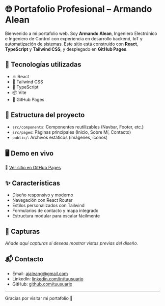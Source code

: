 # 🌐 Portafolio Profesional – Armando Alean

Bienvenido a mi portafolio web. Soy **Armando Alean**, Ingeniero Electrónico e Ingeniero de Control con experiencia en desarrollo backend, IoT y automatización de sistemas. Este sitio está construido con **React**, **TypeScript** y **Tailwind CSS**, y desplegado en **GitHub Pages**.

## 🧰 Tecnologías utilizadas

- ⚛️ React
- 💅 Tailwind CSS
- 🧠 TypeScript
- 📦 Vite
- 🚀 GitHub Pages

## 📂 Estructura del proyecto

- `src/components`: Componentes reutilizables (Navbar, Footer, etc.)
- `src/pages`: Páginas principales (Inicio, Sobre Mí, Contacto)
- `public/`: Archivos estáticos (imágenes, íconos)

## 🖥️ Demo en vivo

🔗 [Ver sitio en GitHub Pages](https://tuusuario.github.io/portafolio-hv/)

## ✨ Características

- Diseño responsivo y moderno
- Navegación con React Router
- Estilos personalizados con Tailwind
- Formularios de contacto y mapa integrado
- Estructura modular para escalar fácilmente

## 📸 Capturas

_Añade aquí capturas si deseas mostrar vistas previas del diseño._

## 📬 Contacto

- Email: [ajaleang@gmail.com](mailto:ajaleang@gmail.com)
- LinkedIn: [linkedin.com/in/tuusuario](https://linkedin.com/in/tuusuario)
- GitHub: [github.com/tuusuario](https://github.com/tuusuario)

---

Gracias por visitar mi portafolio 🚀
